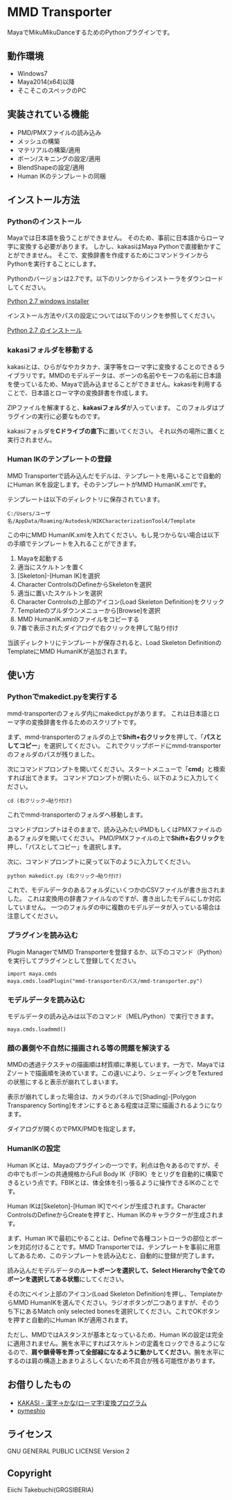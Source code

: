 MMD Transporter
=======================
MayaでMikuMikuDanceするためのPythonプラグインです。

## 動作環境

* Windows7
* Maya2014(x64)以降
* そこそこのスペックのPC

## 実装されている機能

* PMD/PMXファイルの読み込み
* メッシュの構築
* マテリアルの構築/適用
* ボーン/スキニングの設定/適用
* BlendShapeの設定/適用
* Human IKのテンプレートの同梱

## インストール方法

### Pythonのインストール
Mayaでは日本語を扱うことができません。
そのため、事前に日本語からローマ字に変換する必要があります。
しかし、kakasiはMaya Pythonで直接動かすことができません。
そこで、変換辞書を作成するためにコマンドラインからPythonを実行することにします。

Pythonのバージョンは2.7です。以下のリンクからインストーラをダウンロードしてください。

[Python 2.7 windows installer](https://www.python.org/download/releases/python-2.7.msi.asc)

インストール方法やパスの設定については以下のリンクを参照してください。

[Python 2.7 のインストール](http://www5f.biglobe.ne.jp/~nobml/ninix/2_python.html)


### kakasiフォルダを移動する
kakasiとは、ひらがなやカタカナ、漢字等をローマ字に変換することのできるライブラリです。MMDのモデルデータは、ボーンの名前やモーフの名前に日本語を使っているため、Mayaで読み込ませることができません。kakasiを利用することで、日本語とローマ字の変換辞書を作成します。

ZIPファイルを解凍すると、**kakasiフォルダ**が入っています。
このフォルダはプラグインの実行に必要なものです。

kakasiフォルダを**Cドライブの直下**に置いてください。
それ以外の場所に置くと実行されません。


### Human IKのテンプレートの登録
MMD Transporterで読み込んだモデルは、テンプレートを用いることで自動的にHuman IKを設定します。そのテンプレートがMMD HumanIK.xmlです。

テンプレートは以下のディレクトリに保存されています。

```
C:/Users/ユーザ名/AppData/Roaming/Autodesk/HIKCharacterizationTool4/Template
```

この中にMMD HumanIK.xmlを入れてください。もし見つからない場合は以下の手順でテンプレートを入れることができます。

1. Mayaを起動する
2. 適当にスケルトンを置く
3. [Skeleton]-[Human IK]を選択
4. Character ControlsのDefineからSkeletonを選択
5. 適当に置いたスケルトンを選択
6. Character Controlsの上部のアイコン(Load Skeleton Definition)をクリック
7. Templateのプルダウンメニューから[Browse]を選択
8. MMD HumanIK.xmlのファイルをコピーする
9. 7番で表示されたダイアログで右クリックを押して貼り付け

当該ディレクトリにテンプレートが保存されると、Load Skeleton DefinitionのTemplateにMMD HumanIKが追加されます。


## 使い方

### Pythonでmakedict.pyを実行する
mmd-transporterのフォルダ内にmakedict.pyがあります。
これは日本語とローマ字の変換辞書を作るためのスクリプトです。

まず、mmd-transporterのフォルダの上で**Shift+右クリック**を押して、「**パスとしてコピー**」を選択してください。
これでクリップボードにmmd-transporterのフォルダのパスが残りました。

次にコマンドプロンプトを開いてください。スタートメニューで「**cmd**」と検索すれば出てきます。
コマンドプロンプトが開いたら、以下のように入力してください。

```
cd (右クリック→貼り付け)
```

これでmmd-transporterのフォルダへ移動します。

コマンドプロンプトはそのままで、読み込みたいPMDもしくはPMXファイルのあるフォルダを開いてください。
PMD/PMXファイルの上で**Shift+右クリック**を押し、「パスとしてコピー」を選択します。

次に、コマンドプロンプトに戻って以下のように入力してください。

```
python makedict.py (右クリック→貼り付け)
```

これで、モデルデータのあるフォルダにいくつかのCSVファイルが書き出されました。
これは変換用の辞書ファイルなのですが、書き出したモデルにしか対応していません。
一つのフォルダの中に複数のモデルデータが入っている場合は注意してください。


### プラグインを読み込む

Plugin ManagerでMMD Transporterを登録するか、以下のコマンド（Python）を実行してプラグインとして登録してください。

```
import maya.cmds
maya.cmds.loadPlugin("mmd-transporterのパス/mmd-transporter.py")
```

### モデルデータを読み込む

モデルデータの読み込みは以下のコマンド（MEL/Python）で実行できます。

```
maya.cmds.loadmmd()
```

### 顔の裏側や不自然に描画される等の問題を解決する
MMDの透過テクスチャの描画順は材質順に準拠しています。一方で、MayaではZソートで描画順を決めています。この違いにより、シェーディングをTexturedの状態にすると表示が崩れてしまいます。

表示が崩れてしまった場合は、カメラのパネルで[Shading]-[Polygon Transparency Sorting]をオンにするとある程度は正常に描画されるようになります。

ダイアログが開くのでPMX/PMDを指定します。


### HumanIKの設定
Human IKとは、Mayaのプラグインの一つです。利点は色々あるのですが、その中でもボーンの共通規格からFull Body IK（FBIK）をとリグを自動的に構築できるという点です。FBIKとは、体全体を引っ張るように操作できるIKのことです。

Human IKは[Skeleton]-[Human IK]でペインが生成されます。Character ControlsのDefineからCreateを押すと、Human IKのキャラクターが生成されます。

まず、Human IKで最初にやることは、Defineで各種コントローラの部位とボーンを対応付けることです。MMD Transporterでは、テンプレートを事前に用意してあるため、このテンプレートを読み込むと、自動的に登録が完了します。

読み込んだモデルデータの**ルートボーンを選択して、Select Hierarchyで全てのボーンを選択してある状態**にしてください。

その次にペイン上部のアイコン(Load Skeleton Definition)を押し、TemplateからMMD HumanIKを選んでください。ラジオボタンが二つありますが、そのうち下にあるMatch only selected bonesを選択してください。これでOKボタンを押すと自動的にHuman IKが適用されます。

ただし、MMDではAスタンスが基本となっているため、Human IKの設定は完全に適用されません。腕を水平にすればスケルトンの定義をロックできるようになるので、**肩や鎖骨等を弄って全部緑になるように動かしてください**。腕を水平にするのは肩の構造上あまりよろしくないため不具合が残る可能性があります。

## お借りしたもの

* [KAKASI - 漢字→かな(ローマ字)変換プログラム](http://kakasi.namazu.org/)
* [pymeshio](https://github.com/ousttrue/pymeshio)

## ライセンス

GNU GENERAL PUBLIC LICENSE Version 2

## Copyright

Eiichi Takebuchi(GRGSIBERIA)